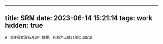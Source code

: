 
---
title: SRM
date: 2023-06-14 15:21:14
tags: work
hidden: true
---

```接口
# 创建报文没有发运行数据，判断为无效订单自动取消
```